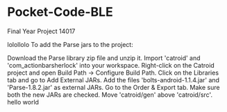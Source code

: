 # Pocket-Code-BLE
Final Year Project 14017

lolollolo
To add the Parse jars to the project:

Download the Parse library zip file and unzip it.
Import 'catroid' and 'com_actionbarsherlock' into your workspace.
Right-click on the Catroid project and open Build Path -> Configure Build Path.
Click on the Libraries tab and go to Add External JARs.
Add the files 'bolts-android-1.1.4.jar' and 'Parse-1.8.2.jar' as external JARs.
Go to the Order & Export tab.
Make sure both the new JARs are checked.
Move 'catroid/gen' above 'catroid/src'.
hello world

 
